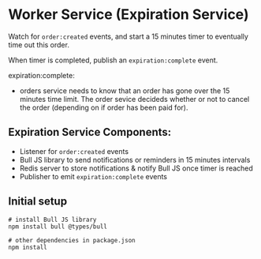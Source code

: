 # Worker Service (Expiration Service)

Watch for `order:created` events, and start a 15 minutes timer to eventually time out this order.

When timer is completed, publish an `expiration:complete` event.

expiration:complete:

- orders service needs to know that an order has gone over the 15 minutes time limit. The order sevice decideds whether or not to cancel the order (depending on if order has been paid for).

## Expiration Service Components:

- Listener for `order:created` events
- Bull JS library to send notifications or reminders in 15 minutes intervals
- Redis server to store notifications & notify Bull JS once timer is reached
- Publisher to emit `expiration:complete` events

## Initial setup

```
# install Bull JS library
npm install bull @types/bull

# other dependencies in package.json
npm install
```